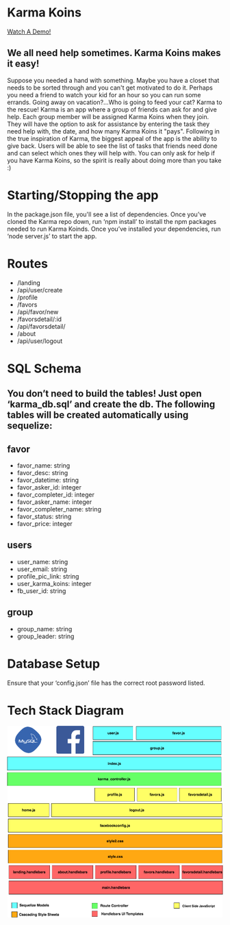 # Karma Koins

[Watch A Demo!](https://www.screencast.com/t/OtD4uzcT)

## We all need help sometimes. Karma Koins makes it easy!

Suppose you needed a hand with something. Maybe you have a closet that needs to be sorted through and you can't get motivated to do it. Perhaps you need a friend to watch your kid for an hour so you can run some errands. Going away on vacation?...Who is going to feed your cat? Karma to the rescue! Karma is an app where a group of friends can ask for and give help. Each group member will be assigned Karma Koins when they join. They will have the option to ask for assistance by entering the task they need help with, the date, and how many Karma Koins it "pays". Following in the true inspiration of Karma, the biggest appeal of the app is the ability to give back. Users will be able to see the list of tasks that friends need done and can select which ones they will help with. You can only ask for help if you have Karma Koins, so the spirit is really about doing more than you take :)

# Starting/Stopping the app
In the package.json file, you'll see a list of dependencies. Once you’ve cloned the Karma repo down, run ‘npm install’ to install the npm packages needed to run Karma Koinds. Once you’ve installed your dependencies, run ‘node server.js’ to start the app.

# Routes
- /landing
- /api/user/create
- /profile
- /favors
- /api/favor/new
- /favorsdetail/:id
- /api/favorsdetail/
- /about
- /api/user/logout

# SQL Schema
## You don’t need to build the tables! Just open ‘karma_db.sql’ and create the db. The following tables will be created automatically using sequelize:

favor
------
- favor_name: string
- favor_desc: string
- favor_datetime: string
- favor_asker_id: integer
- favor_completer_id: integer
- favor_asker_name: integer
- favor_completer_name: string
- favor_status: string
- favor_price: integer

users
------
- user_name: string
- user_email: string
- profile_pic_link: string
- user_karma_koins: integer
- fb_user_id: string

group
------
- group_name: string
- group_leader: string
  
# Database Setup
Ensure that your ‘config.json’ file has the correct root password listed.

# Tech Stack Diagram
![functionaldiag](https://github.com/DMWIGGINS/Karma/blob/master/app/public/assets/images/karma_tech_stack.png)